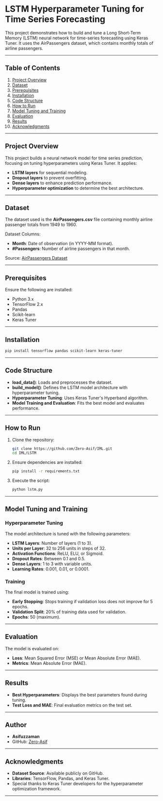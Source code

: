 # LSTM Hyperparameter Tuning for Time Series Forecasting

This project demonstrates how to build and tune a Long Short-Term Memory (LSTM) neural network for time-series forecasting using Keras Tuner. It uses the AirPassengers dataset, which contains monthly totals of airline passengers.

---

## Table of Contents
1. [Project Overview](#project-overview)
2. [Dataset](#dataset)
3. [Prerequisites](#prerequisites)
4. [Installation](#installation)
5. [Code Structure](#code-structure)
6. [How to Run](#how-to-run)
7. [Model Tuning and Training](#model-tuning-and-training)
8. [Evaluation](#evaluation)
9. [Results](#results)
10. [Acknowledgments](#acknowledgments)

---

## Project Overview
This project builds a neural network model for time series prediction, focusing on tuning hyperparameters using Keras Tuner. It applies:
- **LSTM layers** for sequential modeling.
- **Dropout layers** to prevent overfitting.
- **Dense layers** to enhance prediction performance.
- **Hyperparameter optimization** to determine the best architecture.

---

## Dataset
The dataset used is the **AirPassengers.csv** file containing monthly airline passenger totals from 1949 to 1960.

Dataset Columns:
- **Month**: Date of observation (in YYYY-MM format).
- **#Passengers**: Number of airline passengers in that month.

Source: [AirPassengers Dataset](https://github.com/Zero-Asif/data/blob/main/AirPassengers.csv)

---

## Prerequisites
Ensure the following are installed:
- Python 3.x
- TensorFlow 2.x
- Pandas
- Scikit-learn
- Keras Tuner

---

## Installation
```bash
pip install tensorflow pandas scikit-learn keras-tuner
```

---

## Code Structure
- **load_data()**: Loads and preprocesses the dataset.
- **build_model()**: Defines the LSTM model architecture with hyperparameter tuning.
- **Hyperparameter Tuning**: Uses Keras Tuner's Hyperband algorithm.
- **Model Training and Evaluation**: Fits the best model and evaluates performance.

---

## How to Run
1. Clone the repository:
   ```bash
   git clone https://github.com/Zero-Asif/IML.git
   cd IML/LSTM
   ```
2. Ensure dependencies are installed:
   ```bash
   pip install -r requirements.txt
   ```
3. Execute the script:
   ```bash
   python lstm.py
   ```

---

## Model Tuning and Training
### Hyperparameter Tuning
The model architecture is tuned with the following parameters:
- **LSTM Layers**: Number of layers (1 to 3).
- **Units per Layer**: 32 to 256 units in steps of 32.
- **Activation Functions**: ReLU, ELU, or Sigmoid.
- **Dropout Rates**: Between 0.1 and 0.5.
- **Dense Layers**: 1 to 3 with variable units.
- **Learning Rates**: 0.001, 0.01, or 0.0001.

### Training
The final model is trained using:
- **Early Stopping**: Stops training if validation loss does not improve for 5 epochs.
- **Validation Split**: 20% of training data used for validation.
- **Epochs**: 50 (maximum).

---

## Evaluation
The model is evaluated on:
- **Loss**: Mean Squared Error (MSE) or Mean Absolute Error (MAE).
- **Metrics**: Mean Absolute Error (MAE).

---

## Results
- **Best Hyperparameters**: Displays the best parameters found during tuning.
- **Test Loss and MAE**: Final evaluation metrics on the test set.

---

## Author

- **Asifuzzaman**  
- GitHub: [Zero-Asif](https://github.com/Zero-Asif)

---

## Acknowledgments
- **Dataset Source**: Available publicly on GitHub.
- **Libraries**: TensorFlow, Pandas, and Keras Tuner.
- Special thanks to Keras Tuner developers for the hyperparameter optimization framework.

---




